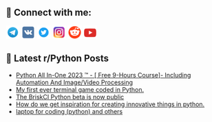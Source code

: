 ## 🔎 Connect with me:
[<img src="https://github.com/bullbesh/bullbesh/blob/main/images/Telegram.png" width="32" height="32" />](https://t.me/bullbesh)
[<img src="https://github.com/bullbesh/bullbesh/blob/main/images/VK.png" width="32" height="32" />](https://vk.com/bullbesh)
[<img src="https://github.com/bullbesh/bullbesh/blob/main/images/Twitter.png" width="32" height="32" />](https://twitter.com/bullbesh1)
[<img src="https://github.com/bullbesh/bullbesh/blob/main/images/Instagram.png" width="32" height="32" />](https://www.instagram.com/bullbesh)
[<img src="https://github.com/bullbesh/bullbesh/blob/main/images/Reddit.png" width="32" height="32" />](https://www.reddit.com/user/bullbesh)
[<img src="https://github.com/bullbesh/bullbesh/blob/main/images/YouTube.png" width="32" height="32" />](https://www.youtube.com/channel/UCtfjRs6uzgq5mfm8S06WTcg)

## 📕 Latest r/Python Posts
<!-- BLOG-POST-LIST:START -->
- [Python All In-One 2023 ™️ - [ Free 9-Hours Course]- Including Automation And Image/Video Processing](https://www.reddit.com/r/Python/comments/ze0sc0/python_all_inone_2023_free_9hours_course/)
- [My first ever terminal game coded in Python.](https://www.reddit.com/r/Python/comments/ze0jgz/my_first_ever_terminal_game_coded_in_python/)
- [The BriskCI Python beta is now public](https://www.reddit.com/r/Python/comments/zdzlcs/the_briskci_python_beta_is_now_public/)
- [How do we get inspiration for creating innovative things in python.](https://www.reddit.com/r/Python/comments/zdxygf/how_do_we_get_inspiration_for_creating_innovative/)
- [laptop for coding &lpar;python&rpar; and others](https://www.reddit.com/r/Python/comments/zdu1a2/laptop_for_coding_python_and_others/)
<!-- BLOG-POST-LIST:END -->
